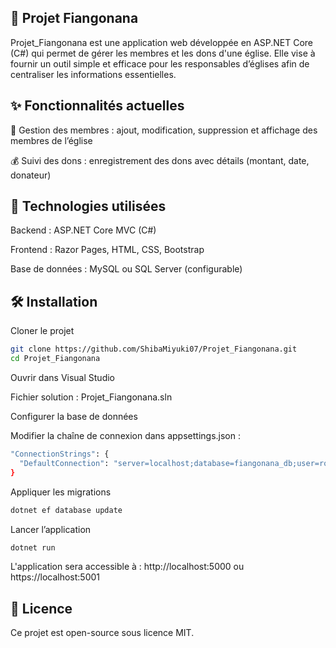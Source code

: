 🙏 Projet Fiangonana
-----------
Projet_Fiangonana est une application web développée en ASP.NET Core (C#) qui permet de gérer les membres et les dons d'une église. Elle vise à fournir un outil simple et efficace pour les responsables d’églises afin de centraliser les informations essentielles.

✨ Fonctionnalités actuelles
----------
👥 Gestion des membres : ajout, modification, suppression et affichage des membres de l’église

💰 Suivi des dons : enregistrement des dons avec détails (montant, date, donateur)

🔧 Technologies utilisées
---------
Backend : ASP.NET Core MVC (C#)

Frontend : Razor Pages, HTML, CSS, Bootstrap

Base de données : MySQL ou SQL Server (configurable)

🛠️ Installation
---------

Cloner le projet

```sh
git clone https://github.com/ShibaMiyuki07/Projet_Fiangonana.git
cd Projet_Fiangonana
```

Ouvrir dans Visual Studio

Fichier solution : Projet_Fiangonana.sln

Configurer la base de données

Modifier la chaîne de connexion dans appsettings.json :

```sh
"ConnectionStrings": {
  "DefaultConnection": "server=localhost;database=fiangonana_db;user=root;password=your_password"
}
```
Appliquer les migrations
```sh
dotnet ef database update
```
Lancer l’application

```sh
dotnet run
```
L'application sera accessible à : http://localhost:5000 ou https://localhost:5001

📄 Licence
-----------
Ce projet est open-source sous licence MIT.
